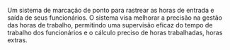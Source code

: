 Um sistema de marcação de ponto para rastrear as horas de entrada e saída de seus funcionários. O sistema visa melhorar a precisão na gestão das horas de trabalho, permitindo uma supervisão eficaz do tempo de trabalho dos funcionários e o cálculo preciso de horas trabalhadas, horas extras.
